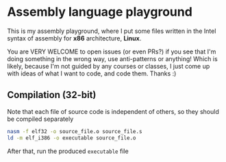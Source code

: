 # Assembly language playground

This is my assembly playground, where I put some files written in the Intel syntax of assembly for
**x86** architecture, **Linux**.

You are VERY WELCOME to open issues (or even PRs?) if you see that I'm doing something in the wrong
way, use anti-patterns or anything! Which is likely, because I'm not guided by any courses or classes,
I just come up with ideas of what I want to code, and code them. Thanks :)

## Compilation (32-bit)

Note that each file of source code is independent of others, so they should be compiled
separately

```sh
nasm -f elf32 -o source_file.o source_file.s
ld -m elf_i386 -o executable source_file.o
```

After that, run the produced `executable` file
